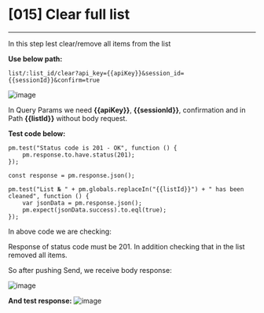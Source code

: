 # [015] Clear full list
___

In this step lest clear/remove all items from the list

__Use below path:__
```
list/:list_id/clear?api_key={{apiKey}}&session_id={{sessionId}}&confirm=true
```
![image](https://user-images.githubusercontent.com/122685448/231021178-f5c5250c-de31-4174-8656-37d16ec92af1.png)

In Query Params we need __{{apiKey}}__, __{{sessionId}}__, confirmation and in Path __{{listId}}__ without body request.

__Test code below:__
```
pm.test("Status code is 201 - OK", function () {
    pm.response.to.have.status(201);
});

const response = pm.response.json();

pm.test("List № " + pm.globals.replaceIn("{{listId}}") + " has been cleaned", function () {
    var jsonData = pm.response.json();
    pm.expect(jsonData.success).to.eql(true);
});
```

In above code we are checking:

Response of status code must be 201. In addition checking that in the list removed all items.

So after pushing Send, we receive body response:

![image](https://user-images.githubusercontent.com/122685448/231021217-1fab0aeb-1f8b-4e80-b0d6-97d11384a3cd.png)

__And test response:__
![image](https://user-images.githubusercontent.com/122685448/231021224-ef1b10f8-e069-44fc-896e-83751bcca84d.png)



